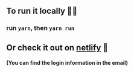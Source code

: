 ## To run it locally 🚀🚀

### run `yarn`, then `yarn run`

## Or check it out on [netlify](https://theoristapp.netlify.app/) 🚀
#### (You can find the login information in the email)